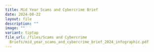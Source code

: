 ```yaml
---
title: Mid Year Scams and Cybercrime Brief
date: 2024-08-22
layout: file
description: ""
image: ""
variant: tiptap
file_url: /files/Scams and Cybercrime
  Briefs/mid_year_scams_and_cybercrime_brief_2024_infographic.pdf
---
```

